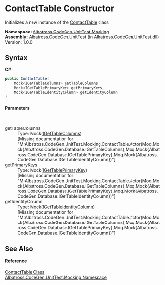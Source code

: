 # ContactTable Constructor 
 

Initializes a new instance of the <a href="T_Albatross_CodeGen_UnitTest_Mocking_ContactTable.md">ContactTable</a> class

**Namespace:**&nbsp;<a href="N_Albatross_CodeGen_UnitTest_Mocking.md">Albatross.CodeGen.UnitTest.Mocking</a><br />**Assembly:**&nbsp;Albatross.CodeGen.UnitTest (in Albatross.CodeGen.UnitTest.dll) Version: 1.0.0

## Syntax

**C#**<br />
``` C#
public ContactTable(
	Mock<IGetTableColumns> getTableColumns,
	Mock<IGetTablePrimaryKey> getPrimaryKeys,
	Mock<IGetTableIdentityColumn> getIdentityColumn
)
```


#### Parameters
&nbsp;<dl><dt>getTableColumns</dt><dd>Type: Mock(<a href="T_Albatross_CodeGen_Database_IGetTableColumns.md">IGetTableColumns</a>)<br />\[Missing <param name="getTableColumns"/> documentation for "M:Albatross.CodeGen.UnitTest.Mocking.ContactTable.#ctor(Moq.Mock{Albatross.CodeGen.Database.IGetTableColumns},Moq.Mock{Albatross.CodeGen.Database.IGetTablePrimaryKey},Moq.Mock{Albatross.CodeGen.Database.IGetTableIdentityColumn})"\]</dd><dt>getPrimaryKeys</dt><dd>Type: Mock(<a href="T_Albatross_CodeGen_Database_IGetTablePrimaryKey.md">IGetTablePrimaryKey</a>)<br />\[Missing <param name="getPrimaryKeys"/> documentation for "M:Albatross.CodeGen.UnitTest.Mocking.ContactTable.#ctor(Moq.Mock{Albatross.CodeGen.Database.IGetTableColumns},Moq.Mock{Albatross.CodeGen.Database.IGetTablePrimaryKey},Moq.Mock{Albatross.CodeGen.Database.IGetTableIdentityColumn})"\]</dd><dt>getIdentityColumn</dt><dd>Type: Mock(<a href="T_Albatross_CodeGen_Database_IGetTableIdentityColumn.md">IGetTableIdentityColumn</a>)<br />\[Missing <param name="getIdentityColumn"/> documentation for "M:Albatross.CodeGen.UnitTest.Mocking.ContactTable.#ctor(Moq.Mock{Albatross.CodeGen.Database.IGetTableColumns},Moq.Mock{Albatross.CodeGen.Database.IGetTablePrimaryKey},Moq.Mock{Albatross.CodeGen.Database.IGetTableIdentityColumn})"\]</dd></dl>

## See Also


#### Reference
<a href="T_Albatross_CodeGen_UnitTest_Mocking_ContactTable.md">ContactTable Class</a><br /><a href="N_Albatross_CodeGen_UnitTest_Mocking.md">Albatross.CodeGen.UnitTest.Mocking Namespace</a><br />
